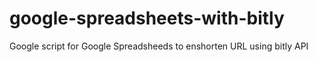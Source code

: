 # google-spreadsheets-with-bitly
Google script for Google Spreadsheeds to enshorten URL using bitly API
